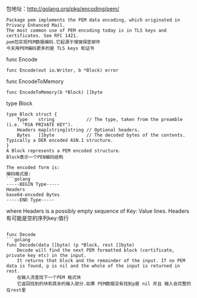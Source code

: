 包地址：http://golang.org/pkg/encoding/pem/
```golang
Package pem implements the PEM data encoding, which originated in Privacy Enhanced Mail. 
The most common use of PEM encoding today is in TLS keys and certificates. See RFC 1421.
pem包实现PEM数据编码.它起源于增强保密邮件
今天用PEM编码更多的是 TLS keys 和证书
```

func Encode
```golang
func Encode(out io.Writer, b *Block) error
```

func EncodeToMemory
```golang
func EncodeToMemory(b *Block) []byte
```

type Block
```golang
type Block struct {
    Type    string            // The type, taken from the preamble (i.e. "RSA PRIVATE KEY").
    Headers map[string]string // Optional headers.
    Bytes   []byte            // The decoded bytes of the contents. Typically a DER encoded ASN.1 structure.
}
A Block represents a PEM encoded structure.
Block表示一个PEN编码结构

The encoded form is:
编码格式是:
```golang
-----BEGIN Type-----
Headers
base64-encoded Bytes
-----END Type-----
```
where Headers is a possibly empty sequence of Key: Value lines.
Headers有可能是空的序列key:值行
```

func Decode
```golang
func Decode(data []byte) (p *Block, rest []byte)
	Decode will find the next PEM formatted block (certificate, private key etc) in the input. 
	It returns that block and the remainder of the input. If no PEM data is found, p is nil and the whole of the input is returned in rest.
	在输入流查找下一个PEM 格式块
	它返回找到的块和其余的输入部分.如果 PEM数据没有找到p是 nil 并且 输入会完整的在rest里
```